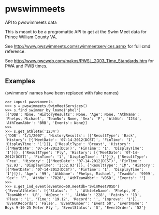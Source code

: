 pwswimmeets
===========

API to pwswimmeets data

This is meant to be a progromattic API to get at the Swim Meet data for Prince William County VA.

See http://www.pwswimmeets.com/swimmeetservices.asmx for full cmd reference.

See http://www.pwcweb.com/makos/PWSL_2003_Time_Standards.htm for PWA and PWB times.

Examples
--------
(swimmers' names have been replaced with fake names)

    >>> import pwswimmeets
    >>> s = pwswimmeets.SwimMeetServices()
    >>> s.find_swimmer_by_lname('phel')
    [{'DOB': None, 'HistoryResults': None, 'Age': None, 'AthName': 'Phelps, Michael', 'TeamNo': None, 'Sex': 'F', 'AthNo': '1234', 'AthTeamAbbr': 'BRB', 'Events': None}]
    >>> 
    >>> s.get_athlete('1234')
    {'DOB': '1/1/2007', 'HistoryResults': [{'ResultType': 'Back', 'History': [{'MeetDate': '07-14-2012(DCST)', 'FinTime': '1', 'DisplayTime': '1'}]}, {'ResultType': 'Breast', 'History': [{'MeetDate': '07-14-2012(DCST)', 'FinTime': '1', 'DisplayTime': '1'}]}, {'ResultType': 'Fly', 'History': [{'MeetDate': '07-14-2012(DCST)', 'FinTime': '1', 'DisplayTime': '1'}]}, {'ResultType': 'Free', 'History': [{'MeetDate': '07-14-2012(DCST)', 'FinTime': '92.93', 'DisplayTime': '1:32.93'}]}, {'ResultType': 'IM', 'History': [{'MeetDate': '07-14-2012(DCST)', 'FinTime': '1', 'DisplayTime': '1'}]}], 'Age': '99', 'AthName': 'Phelps, Michael', 'TeamNo': '9999', 'Sex': 'F', 'AthNo': '7826', 'AthTeamAbbr': 'VOSD', 'Events': ''}
    >>> 
    >>> s.get_ind_event(eventno=50,meetdb='SwimMeetVOSD')
    {'EventAthletes': [{'Status': ' ', 'AthleteName': 'Phelps, M', 'TeamAbbr': 'LR', 'dqDesc': '', 'AthNo': '228', 'Points': '13', 'Place': '1', 'Time': '19.12', 'Record': '', 'Improve': '1'}], 'EventRecords': 'False', 'EventNumber': 'Event 50', 'EventName': ' Boys 9-10 25 Meter Fly ', 'EventStatus': 'S', 'EventOrder': '52'}

